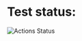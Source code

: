 # Test status:

![Actions Status](https://github.com/komAr971/hexlet-jest/workflows/Tester/badge.svg)